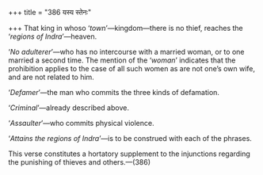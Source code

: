 +++
title = "386 यस्य स्तेनः"

+++
That king in whoso ‘*town*’—kingdom—there is no thief, reaches the
‘*regions of Indra*’—heaven.

‘*No adulterer*’—who has no intercourse with a married woman, or to one
married a second time. The mention of the ‘*woman*’ indicates that the
prohibition applies to the case of all such women as are not one’s own
wife, and are not related to him.

‘*Defamer*’—the man who commits the three kinds of defamation.

‘*Criminal*’—already described above.

‘*Assaulter*’—who commits physical violence.

‘*Attains the regions of Indra*’—is to be construed with each of the
phrases.

This verse constitutes a hortatory supplement to the injunctions
regarding the punishing of thieves and others.—(386)


